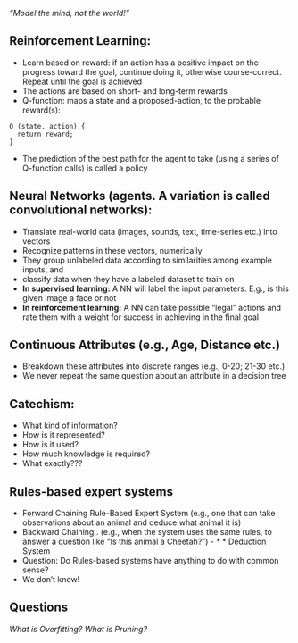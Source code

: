 _“Model the mind, not the world!”_

## Reinforcement Learning:
* Learn based on reward: if an action has a positive impact on the progress toward the goal, continue doing it, otherwise course-correct. Repeat until the goal is achieved
* The actions are based on short- and long-term rewards
* Q-function: maps a state and a proposed-action, to the probable reward(s):
```
Q (state, action) {
  return reward;
}
```
* The prediction of the best path for the agent to take (using a series of Q-function calls) is called a policy

## Neural Networks (agents. A variation is called convolutional networks):
* Translate real-world data (images, sounds, text, time-series etc.) into vectors
* Recognize patterns in these vectors, numerically
* They group unlabeled data according to similarities among example inputs, and
* classify data when they have a labeled dataset to train on
* **In supervised learning:** A NN will label the input parameters. E.g., is this given image a face or not
* **In reinforcement learning:** A NN can take possible “legal” actions and rate them with a weight for success in achieving in the final goal

## Continuous Attributes (e.g., Age, Distance etc.)
* Breakdown these attributes into discrete ranges (e.g., 0-20; 21-30 etc.)
* We never repeat the same question about an attribute in a decision tree

## Catechism:
* What kind of information?
* How is it represented?
* How is it used?
* How much knowledge is required?
* What exactly???

## Rules-based expert systems
* Forward Chaining Rule-Based Expert System (e.g., one that can take observations about an animal and deduce what animal it is)
* Backward Chaining.. (e.g., when the system uses the same rules, to answer a question like “Is this animal a Cheetah?”) - * * Deduction System
* Question: Do Rules-based systems have anything to do with common sense?
* We don’t know!

## Questions
_What is Overfitting?_
_What is Pruning?_
